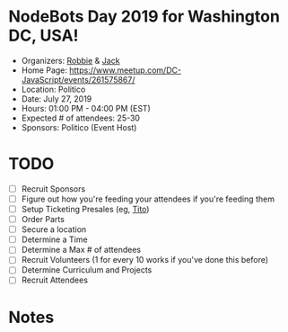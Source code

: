 # NodeBots Day 2019 for Washington DC, USA!

 - Organizers: [Robbie](https://twitter.com/robbiethegeek) & [Jack](https://twitter.com/jackpkoppa)
 - Home Page: https://www.meetup.com/DC-JavaScript/events/261575867/
 - Location: Politico
 - Date: July 27, 2019
 - Hours: 01:00 PM - 04:00 PM (EST)
 - Expected # of attendees: 25-30
 - Sponsors: Politico (Event Host)

# TODO

 - [ ] Recruit Sponsors
 - [ ] Figure out how you're feeding your attendees if you're feeding them
 - [ ] Setup Ticketing Presales (eg, [Tito](https://ti.to/))
 - [ ] Order Parts
 - [ ] Secure a location
 - [ ] Determine a Time
 - [ ] Determine a Max # of attendees
 - [ ] Recruit Volunteers (1 for every 10 works if you've done this before)
 - [ ] Determine Curriculum and Projects
 - [ ] Recruit Attendees

# Notes



